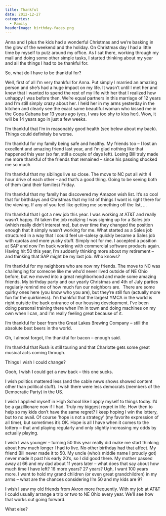 ```yaml
---
title: Thankful
date: 2012-12-27
categories: 
  - Family
headerImage: birthday-faces.png
---
```


Anna and I plus the kids had a wonderful Christmas and we’re basking in the glow of the weekend and the holiday. On Christmas day I had a little time by myself to putz around my office. As I sat there, working through my mail and doing some other simple tasks, I started thinking about my year and all the things I had to be thankful for.

So, what do I have to be thankful for?

Well, first of all I’m very thankful for Anna. Put simply I married an amazing person and she’s had a huge impact on my life. It wasn’t until I met her and knew that I wanted to spend the rest of my life with her that I realized how unhappy I was before then. We’re equal partners in this marriage of 12 years and I’m still simply crazy about her. I held her in my arms yesterday in the kitchen and clearly see the exact same beautiful woman who kissed me in the Copa Cabana bar 13 years ago (yes, I was too shy to kiss her). Wow, it will be 14 years ago in just a few weeks.

I’m thankful that I’m in reasonably good health (see below about my back). Things could definitely be worse.

I’m thankful for my family being safe and healthy. My friends too – I lost an excellent and amazing friend last year, and I’m glad nothing like that happened this year (so far, still a couple of days left). Losing Bill truly made me more thankful of the friends that remained – since his passing shocked me so much.

I’m thankful that my siblings live so close. The move to NC put all with 4 hour drive of each other – and that’s a good thing. Going to be seeing both of them (and their families) Friday.

I’m thankful that my family has discovered my Amazon wish list. It’s so cool that for birthdays and Christmas that my list of things I want is right there for the viewing. If any of you feel like getting me something off the list, …

I’m thankful that I got a new job this year. I was working at AT&T and really wasn’t happy. I’d taken the job realizing I was signing up for a Sales job (which really didn’t interest me), but over time they changed the position enough that it simply wasn’t working for me. What started as a Sales job structured in a way that I could feel un-salesy quickly became a Sales job with quotas and more yucky stuff. Simply not for me. I accepted a position at SAP and now I’m back working with commercial software products again. Having hit 50 this year, I’m suddenly thinking more about my retirement – and thinking that SAP might be my last job. Who knows?

I’m thankful for my neighbors who are now my friends. The move to NC was challenging for someone like me who’d never lived outside of NE Ohio before, but we moved into a great neighborhood and made some amazing friends. My birthday party and our yearly Christmas and 4th of July parties regularly remind me of how much fun our neighbors are.  There are some quirky ones here (you know who you are), but they’re still fun (actually more fun for the quirkiness). I’m thankful that the largest YMCA in the world is right outside the back entrance of our housing development. I’ve been doing personal training there when I’m in town and doing machines on my own when I can, and I’m really feeling great because of it.

I’m thankful for beer from the Great Lakes Brewing Company – still the absolute best beers in the world.

Oh, I almost forgot, I’m thankful for bacon – enough said.

I’m thankful that Rush is still touring and that Charlotte gets some great musical acts coming through.

Things I wish I could change?

Oooh, I wish I could get a new back – this one sucks.

I wish politics mattered less (and the cable news shows showed content other than political stuff). I wish there were less democrats (members of the Democratic Party) in the US.

I wish I applied myself in High School like I apply myself to things today. I’d be a gazillionare now if I had. Truly my biggest regret in life. How then to help so my kids don’t have the same regret? I keep hoping I win the lottery, but to no avail. Of course ‘hope is not a strategy’ (my favorite expression of all time), but sometimes it’s OK. Hope is all I have when it comes to the lottery – that and playing regularly and only slightly increasing my odds by actually playing.

I wish I was younger – turning 50 this year really did make me start thinking about how much longer I had to live. No other birthday had that affect. My friend Bill never made it to 50. My uncle (who’s middle name I proudly got) never made it past his early 20’s, so I did good there. My mother passed away at 66 and my dad about 11 years later – what does that say about how much time I have left? 16 more years? 27 years? Ugh, I want 100 years more. I want to hold my grand children (or even great grandchildren) in my arms – what are the chances considering I’m 50 and my kids are 9?

I wish I saw my old friends from Akron more frequently. With my job at AT&T I could usually arrange a trip or two to NE Ohio every year. We’ll see how that works out going forward.

What else?
